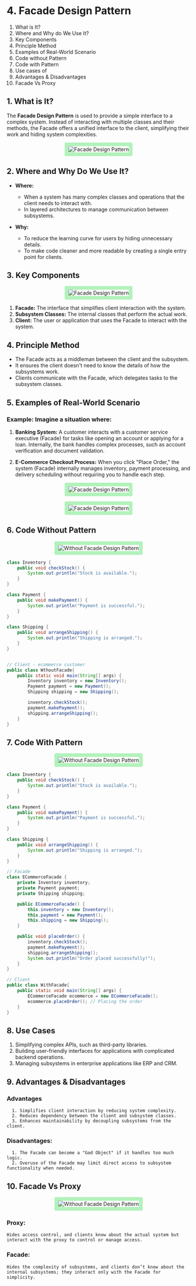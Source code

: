 # 4. Facade Design Pattern

1. What is It?
2. Where and Why do We Use It?
3. Key Components
4. Principle Method
5. Examples of Real-World Scenario
6. Code without Pattern
7. Code with Pattern
8. Use cases of
9. Advantages & Disadvantages
10. Facade Vs Proxy

## 1. What is It?

The **Facade Design Pattern** is used to provide a simple interface to a complex system. Instead of interacting with multiple classes and their methods, the Facade offers a unified interface to the client, simplifying their work and hiding system complexities.

<p align="center">
  <img src="./images/pattern.png" alt="Facade Design Pattern" style="border: 10px solid #b2f2bb; border-radius: 4px;">
</p>

## 2. Where and Why Do We Use It?

- **Where:**

  - When a system has many complex classes and operations that the client needs to interact with.
  - In layered architectures to manage communication between subsystems.

- **Why:**
  - To reduce the learning curve for users by hiding unnecessary details.
  - To make code cleaner and more readable by creating a single entry point for clients.

## 3. Key Components

<p align="center">
  <img src="./images/facade.png" alt="Facade Design Pattern" style="border: 10px solid #b2f2bb; border-radius: 4px;">
</p>

1. **Facade:** The interface that simplifies client interaction with the system.
2. **Subsystem Classes:** The internal classes that perform the actual work.
3. **Client:** The user or application that uses the Facade to interact with the system.

## 4. Principle Method

- The Facade acts as a middleman between the client and the subsystem.
- It ensures the client doesn't need to know the details of how the subsystems work.
- Clients communicate with the Facade, which delegates tasks to the subsystem classes.

## 5. Examples of Real-World Scenario

### Example: Imagine a situation where:

1. **Banking System:**
   A customer interacts with a customer service executive (Facade) for tasks like opening an account or applying for a loan. Internally, the bank handles complex processes, such as account verification and document validation.

2. **E-Commerce Checkout Process:**
   When you click "Place Order," the system (Facade) internally manages inventory, payment processing, and delivery scheduling without requiring you to handle each step.

<p align="center">
  <img src="./images/analogy1.png" alt="Facade Design Pattern" style="border: 10px solid #b2f2bb; border-radius: 4px;">
</p>

<p align="center">
  <img src="./images/analogy2.png" alt="Facade Design Pattern" style="border: 10px solid #b2f2bb; border-radius: 4px;">
</p>

## 6. Code Without Pattern

<p align="center">
  <img src="./images/without.png" alt="Without Facade Design Pattern" style="border: 10px solid #b2f2bb; border-radius: 4px;">
</p>

```java
class Inventory {
    public void checkStock() {
        System.out.println("Stock is available.");
    }
}

class Payment {
    public void makePayment() {
        System.out.println("Payment is successful.");
    }
}

class Shipping {
    public void arrangeShipping() {
        System.out.println("Shipping is arranged.");
    }
}


// Client - ecommerce customer
public class WthoutFacade{
    public static void main(String[] args) {
        Inventory inventory = new Inventory();
        Payment payment = new Payment();
        Shipping shipping = new Shipping();

        inventory.checkStock();
        payment.makePayment();
        shipping.arrangeShipping();
    }
}
```

## 7. Code With Pattern

<p align="center">
  <img src="./images/with.png" alt="Without Facade Design Pattern" style="border: 10px solid #b2f2bb; border-radius: 4px;">
</p>

```java
class Inventory {
    public void checkStock() {
        System.out.println("Stock is available.");
    }
}

class Payment {
    public void makePayment() {
        System.out.println("Payment is successful.");
    }
}

class Shipping {
    public void arrangeShipping() {
        System.out.println("Shipping is arranged.");
    }
}

// Facade
class ECommerceFacade {
    private Inventory inventory;
    private Payment payment;
    private Shipping shipping;

    public ECommerceFacade() {
        this.inventory = new Inventory();
        this.payment = new Payment();
        this.shipping = new Shipping();
    }

    public void placeOrder() {
        inventory.checkStock();
        payment.makePayment();
        shipping.arrangeShipping();
        System.out.println("Order placed successfully!");
    }
}

// Client
public class WithFacade{
    public static void main(String[] args) {
        ECommerceFacade ecommerce = new ECommerceFacade();
        ecommerce.placeOrder(); // Placing the order
    }
}
```

## 8. Use Cases

1. Simplifying complex APIs, such as third-party libraries.
2. Building user-friendly interfaces for applications with complicated backend operations.
3. Managing subsystems in enterprise applications like ERP and CRM.

## 9. Advantages & Disadvantages

### Advantages

      1. Simplifies client interaction by reducing system complexity.
      2. Reduces dependency between the client and subsystem classes.
      3. Enhances maintainability by decoupling subsystems from the client.

### Disadvantages:

      1. The Facade can become a "God Object" if it handles too much logic.
      2. Overuse of the Facade may limit direct access to subsystem functionality when needed.

## 10. Facade Vs Proxy

<p align="center">
  <img src="./images/table.png" alt="Without Facade Design Pattern" style="border: 10px solid #b2f2bb; border-radius: 4px;">
</p>

### Proxy:

    Hides access control, and clients know about the actual system but interact with the proxy to control or manage access.

### Facade:

    Hides the complexity of subsystems, and clients don’t know about the internal subsystems; they interact only with the Facade for simplicity.
